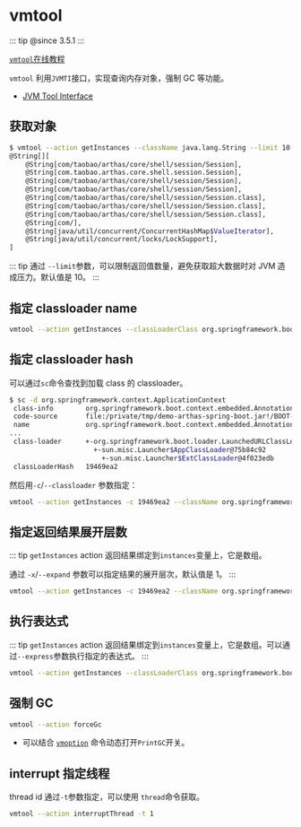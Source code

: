 # vmtool

::: tip
@since 3.5.1
:::

[`vmtool`在线教程](https://arthas.aliyun.com/doc/arthas-tutorials.html?language=cn&id=command-vmtool)

`vmtool` 利用`JVMTI`接口，实现查询内存对象，强制 GC 等功能。

- [JVM Tool Interface](https://docs.oracle.com/javase/8/docs/platform/jvmti/jvmti.html)

## 获取对象

```bash
$ vmtool --action getInstances --className java.lang.String --limit 10
@String[][
    @String[com/taobao/arthas/core/shell/session/Session],
    @String[com.taobao.arthas.core.shell.session.Session],
    @String[com/taobao/arthas/core/shell/session/Session],
    @String[com/taobao/arthas/core/shell/session/Session],
    @String[com/taobao/arthas/core/shell/session/Session.class],
    @String[com/taobao/arthas/core/shell/session/Session.class],
    @String[com/taobao/arthas/core/shell/session/Session.class],
    @String[com/],
    @String[java/util/concurrent/ConcurrentHashMap$ValueIterator],
    @String[java/util/concurrent/locks/LockSupport],
]
```

::: tip
通过 `--limit`参数，可以限制返回值数量，避免获取超大数据时对 JVM 造成压力。默认值是 10。
:::

## 指定 classloader name

```bash
vmtool --action getInstances --classLoaderClass org.springframework.boot.loader.LaunchedURLClassLoader --className org.springframework.context.ApplicationContext
```

## 指定 classloader hash

可以通过`sc`命令查找到加载 class 的 classloader。

```bash
$ sc -d org.springframework.context.ApplicationContext
 class-info        org.springframework.boot.context.embedded.AnnotationConfigEmbeddedWebApplicationContext
 code-source       file:/private/tmp/demo-arthas-spring-boot.jar!/BOOT-INF/lib/spring-boot-1.5.13.RELEASE.jar!/
 name              org.springframework.boot.context.embedded.AnnotationConfigEmbeddedWebApplicationContext
...
 class-loader      +-org.springframework.boot.loader.LaunchedURLClassLoader@19469ea2
                     +-sun.misc.Launcher$AppClassLoader@75b84c92
                       +-sun.misc.Launcher$ExtClassLoader@4f023edb
 classLoaderHash   19469ea2
```

然后用`-c`/`--classloader` 参数指定：

```bash
vmtool --action getInstances -c 19469ea2 --className org.springframework.context.ApplicationContext
```

## 指定返回结果展开层数

::: tip
`getInstances` action 返回结果绑定到`instances`变量上，它是数组。

通过 `-x`/`--expand` 参数可以指定结果的展开层次，默认值是 1。
:::

```bash
vmtool --action getInstances -c 19469ea2 --className org.springframework.context.ApplicationContext -x 2
```

## 执行表达式

::: tip
`getInstances` action 返回结果绑定到`instances`变量上，它是数组。可以通过`--express`参数执行指定的表达式。
:::

```bash
vmtool --action getInstances --classLoaderClass org.springframework.boot.loader.LaunchedURLClassLoader --className org.springframework.context.ApplicationContext --express 'instances[0].getBeanDefinitionNames()'
```

## 强制 GC

```bash
vmtool --action forceGc
```

- 可以结合 [`vmoption`](vmoption.md) 命令动态打开`PrintGC`开关。

## interrupt 指定线程

thread id 通过`-t`参数指定，可以使用 `thread`命令获取。

```bash
vmtool --action interruptThread -t 1
```